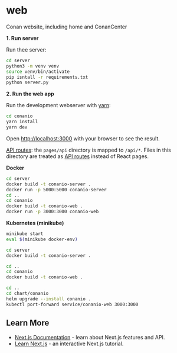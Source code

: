 # web
Conan website, including home and ConanCenter


**1. Run server**

Run thee server:

```bash
cd server
python3 -m venv venv
source venv/bin/activate
pip isntall -r requirements.txt
python server.py
```

**2. Run the web app**

Run the development webserver with [yarn](https://yarnpkg.com/):

```bash
cd conanio
yarn install
yarn dev
```

Open [http://localhost:3000](http://localhost:3000) with your browser to see the result.


[API routes](https://nextjs.org/docs/api-routes/introduction): the `pages/api` directory is mapped to `/api/*`. Files in this directory are treated as [API routes](https://nextjs.org/docs/api-routes/introduction) instead of React pages.

**Docker**

```bash
cd server
docker build -t conanio-server .
docker run -p 5000:5000 conanio-server
cd ..
cd conanio
docker build -t conanio-web .
docker run -p 3000:3000 conanio-web
```

**Kubernetes (minikube)**

```bash
minikube start
eval $(minikube docker-env)

cd server
docker build -t conanio-server .

cd ..
cd conanio
docker build -t conanio-web .

cd ..
cd chart/conanio
helm upgrade --install conanio .
kubectl port-forward service/conanio-web 3000:3000
```

## Learn More

- [Next.js Documentation](https://nextjs.org/docs) - learn about Next.js features and API.
- [Learn Next.js](https://nextjs.org/learn) - an interactive Next.js tutorial.
